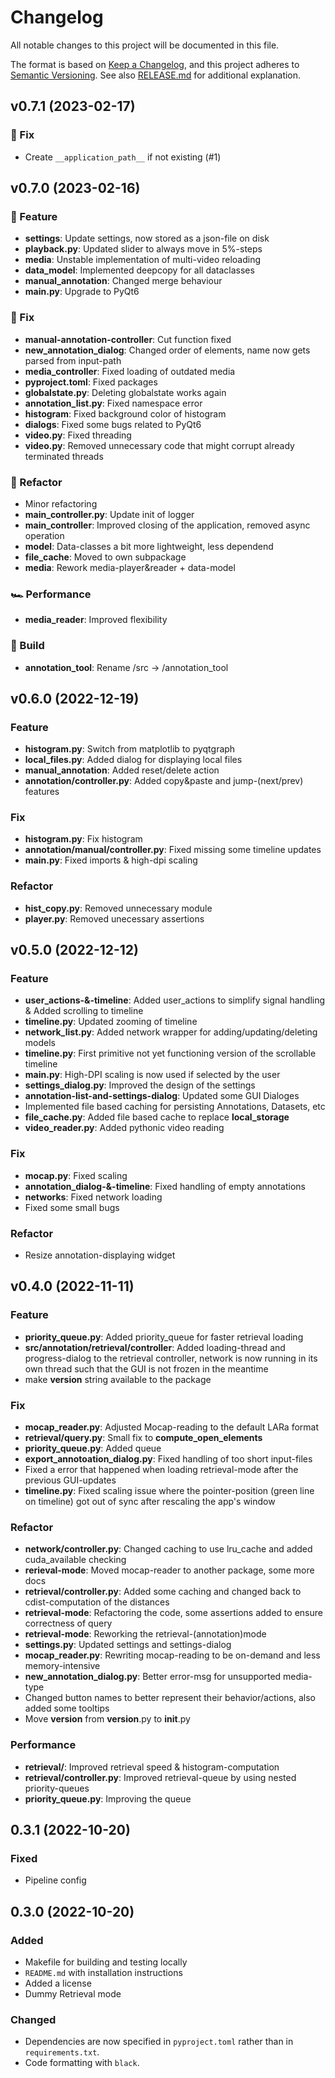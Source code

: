 # Changelog

All notable changes to this project will be documented in this file.

The format is based on [Keep a Changelog](https://keepachangelog.com/en/1.0.0/), and this project adheres to [Semantic Versioning](https://semver.org/spec/v2.0.0.html). See also [RELEASE.md](RELEASE.md) for additional explanation.

## v0.7.1 (2023-02-17)

### 🐛 Fix

- Create `__application_path__` if not existing (#1)

## v0.7.0 (2023-02-16)

### 🚀 Feature

- **settings**: Update settings, now stored as a json-file on disk
- **playback.py**: Updated slider to always move in 5%-steps
- **media**: Unstable implementation of multi-video reloading
- **data_model**: Implemented deepcopy for all dataclasses
- **manual_annotation**: Changed merge behaviour
- **main.py**: Upgrade to PyQt6

### 🐛 Fix

- **manual-annotation-controller**: Cut function fixed
- **new_annotation_dialog**: Changed order of elements, name now gets parsed from input-path
- **media_controller**: Fixed loading of outdated media
- **pyproject.toml**: Fixed packages
- **globalstate.py**: Deleting globalstate works again
- **annotation_list.py**: Fixed namespace error
- **histogram**: Fixed background color of histogram
- **dialogs**: Fixed some bugs related to PyQt6
- **video.py**: Fixed threading
- **video.py**: Removed unnecessary code that might corrupt already terminated threads

### 🧹 Refactor

- Minor refactoring
- **main_controller.py**: Update init of logger
- **main_controller**: Improved closing of the application, removed async operation
- **model**: Data-classes a bit more lightweight, less dependend
- **file_cache**: Moved to own subpackage
- **media**: Rework media-player&reader + data-model

### 🏎️ Performance

- **media_reader**: Improved flexibility

### 🔨 Build

- **annotation_tool**: Rename /src -> /annotation_tool

## v0.6.0 (2022-12-19)

### Feature

- **histogram.py**: Switch from matplotlib to pyqtgraph
- **local_files.py**: Added dialog for displaying local files
- **manual_annotation**: Added reset/delete action
- **annotation/controller.py**: Added copy&paste and jump-(next/prev) features

### Fix

- **histogram.py**: Fix histogram
- **annotation/manual/controller.py**: Fixed missing some timeline updates
- **main.py**: Fixed imports & high-dpi scaling

### Refactor

- **hist_copy.py**: Removed unnecessary module
- **player.py**: Removed unecessary assertions

## v0.5.0 (2022-12-12)

### Feature

- **user_actions-&-timeline**: Added user_actions to simplify signal handling & Added scrolling to timeline
- **timeline.py**: Updated zooming of timeline
- **network_list.py**: Added network wrapper for adding/updating/deleting models
- **timeline.py**: First primitive not yet functioning version of the scrollable timeline
- **main.py**: High-DPI scaling is now used if selected by the user
- **settings_dialog.py**: Improved the design of the settings
- **annotation-list-and-settings-dialog**: Updated some GUI Dialoges
- Implemented file based caching for persisting Annotations, Datasets, etc
- **file_cache.py**: Added file based cache to replace __local_storage__
- **video_reader.py**: Added pythonic video reading

### Fix

- **mocap.py**: Fixed scaling
- **annotation_dialog-&-timeline**: Fixed handling of empty annotations
- **networks**: Fixed network loading
- Fixed some small bugs

### Refactor

- Resize annotation-displaying widget

## v0.4.0 (2022-11-11)

### Feature

- **priority_queue.py**: Added priority_queue for faster retrieval loading
- **src/annotation/retrieval/controller**: Added loading-thread and progress-dialog to the retrieval controller, network is now running in its own thread such that the GUI is not frozen in the meantime
- make __version__ string available to the package

### Fix

- **mocap_reader.py**: Adjusted Mocap-reading to the default LARa format
- **retrieval/query.py**: Small fix to __compute_open_elements__
- **priority_queue.py**: Added queue
- **export_annotoation_dialog.py**: Fixed handling of too short input-files
- Fixed a error that happened when loading retrieval-mode after the previous GUI-updates
- **timeline.py**: Fixed scaling issue where the pointer-position (green line on timeline) got out of sync after rescaling the app's window

### Refactor

- **network/controller.py**: Changed caching to use lru_cache and added cuda_available checking
- **rerieval-mode**: Moved mocap-reader to another package, some more docs
- **retrieval/controller.py**: Added some caching and changed back to cdist-computation of the distances
- **retrieval-mode**: Refactoring the code, some assertions added to ensure correctness of query
- **retrieval-mode**: Reworking the retrieval-(annotation)mode
- **settings.py**: Updated settings and settings-dialog
- **mocap_reader.py**: Rewriting mocap-reading to be on-demand and less memory-intensive
- **new_annotation_dialog.py**: Better error-msg for unsupported media-type
- Changed button names to better represent their behavior/actions, also added some tooltips
- Move __version__ from __version__.py to __init__.py

### Performance

- **retrieval/**: Improved retrieval speed & histogram-computation
- **retrieval/controller.py**: Improved retrieval-queue by using nested priority-queues
- **priority_queue.py**: Improving the queue

## 0.3.1 (2022-10-20)

### Fixed

- Pipeline config

## 0.3.0 (2022-10-20)

### Added

- Makefile for building and testing locally
- `README.md` with installation instructions
- Added a license
- Dummy Retrieval mode

### Changed

- Dependencies are now specified in `pyproject.toml` rather than in `requirements.txt`.
- Code formatting with `black`.

